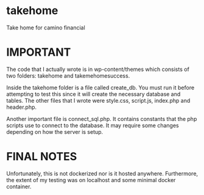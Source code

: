 # takehome
Take home for camino financial

# IMPORTANT
The code that I actually wrote is in wp-content/themes which consists of two folders: takehome and takemehomesuccess.

Inside the takehome folder is a file called create_db. You must run it before attempting to test this since it will create the necessary database and tables. The other files that I wrote were style.css, script.js, index.php and header.php. 

Another important file is connect_sql.php. It contains constants that the php scripts use to connect to the database. It may require some changes depending on how the server is setup.

# FINAL NOTES
Unfortunately, this is not dockerized nor is it hosted anywhere. Furthermore, the extent of my testing was on localhost and some minimal docker container.



